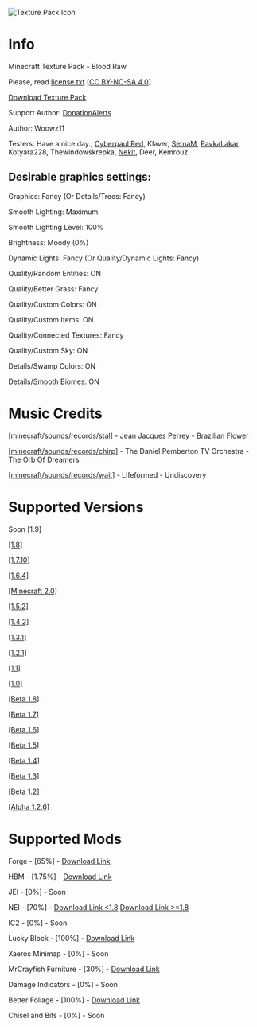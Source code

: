 ![Texture Pack Icon](../main/woowz/logo.png)

# Info

Minecraft Texture Pack - Blood Raw

Please, read [license.txt](https://github.com/Woowz11/BloodRaw-Minecraft/blob/main/license.txt) [[CC BY-NC-SA 4.0](https://creativecommons.org/licenses/by-nc-sa/4.0/)]

[Download Texture Pack](https://github.com/Woowz11/BloodRaw-Minecraft/releases)

Support Author: [DonationAlerts](https://www.donationalerts.com/r/woowz11original)

Author: Woowz11

Testers: Have a nice day., [Cyberpaul Red](https://github.com/red-pr), Klaver, [SetnaM](https://github.com/youwillseelowskill), [PavkaLakar](https://github.com/PavkaLakar), Kotyara228, Thewindowskrepka, [Nekit](https://github.com/nekitplay155), Deer, Kemrouz

## Desirable graphics settings:

Graphics: Fancy (Or Details/Trees: Fancy)

Smooth Lighting: Maximum

Smooth Lighting Level: 100%

Brightness: Moody (0%)

Dynamic Lights: Fancy (Or Quality/Dynamic Lights: Fancy)

Quality/Random Entities: ON

Quality/Better Grass: Fancy

Quality/Custom Colors: ON

Quality/Custom Items: ON

Quality/Connected Textures: Fancy

Quality/Custom Sky: ON

Details/Swamp Colors: ON

Details/Smooth Biomes: ON

# Music Credits

[[minecraft/sounds/records/stal](https://github.com/Woowz11/BloodRaw-Minecraft/blob/main/assets/minecraft/sounds/records/stal.ogg)] - Jean Jacques Perrey - Brazilian Flower

[[minecraft/sounds/records/chirp](https://github.com/Woowz11/BloodRaw-Minecraft/blob/main/assets/minecraft/sounds/records/chirp.ogg)] - The Daniel Pemberton TV Orchestra - The Orb Of Dreamers

[[minecraft/sounds/records/wait](https://github.com/Woowz11/BloodRaw-Minecraft/blob/main/assets/minecraft/sounds/records/wait.ogg)] - Lifeformed - Undiscovery

# Supported Versions

Soon [1.9]

[[1.8]](https://github.com/Woowz11/BloodRaw-Minecraft/releases/tag/0.8.8)

[[1.7.10]](https://github.com/Woowz11/BloodRaw-Minecraft/releases/tag/0.6.4)

[[1.6.4]](https://github.com/Woowz11/BloodRaw-Minecraft/releases/tag/0.5.6)

[[Minecraft 2.0]](https://github.com/Woowz11/BloodRaw-Minecraft/releases/tag/0.4.7)

[[1.5.2]](https://github.com/Woowz11/BloodRaw-Minecraft/releases/tag/0.4.6)

[[1.4.2]](https://github.com/Woowz11/BloodRaw-Minecraft/releases/tag/0.3.8)

[[1.3.1]](https://github.com/Woowz11/BloodRaw-Minecraft/releases/tag/0.3.3)

[[1.2.1]](https://github.com/Woowz11/BloodRaw-Minecraft/releases/tag/0.3.0)

[[1.1]](https://github.com/Woowz11/BloodRaw-Minecraft/releases/tag/0.2.7)

[[1.0]](https://github.com/Woowz11/BloodRaw-Minecraft/releases/tag/0.2.6)

[[Beta 1.8]](https://github.com/Woowz11/BloodRaw-Minecraft/releases/tag/0.2.0)

[[Beta 1.7]](https://github.com/Woowz11/BloodRaw-Minecraft/releases/tag/0.1.6)

[[Beta 1.6]](https://github.com/Woowz11/BloodRaw-Minecraft/releases/tag/0.1.5)

[[Beta 1.5]](https://github.com/Woowz11/BloodRaw-Minecraft/releases/tag/0.1.4)

[[Beta 1.4]](https://github.com/Woowz11/BloodRaw-Minecraft/releases/tag/0.1.3)

[[Beta 1.3]](https://github.com/Woowz11/BloodRaw-Minecraft/releases/tag/0.1.2)

[[Beta 1.2]](https://github.com/Woowz11/BloodRaw-Minecraft/releases/tag/0.1.1)

[[Alpha 1.2.6]](https://github.com/Woowz11/BloodRaw-Minecraft/releases/tag/0.0.9)

# Supported Mods

Forge - [65%] - [Download Link](https://files.minecraftforge.net/net/minecraftforge/forge/)

HBM - [1.75%] - [Download Link](https://www.curseforge.com/minecraft/mc-mods/hbms-nuclear-tech-mod)

JEI - [0%] - Soon

NEI - [70%] - [Download Link <1.8](https://www.curseforge.com/minecraft/mc-mods/notenoughitems) [Download Link >=1.8](https://legacy.curseforge.com/minecraft/mc-mods/not-enough-items-1-8)

IC2 - [0%] - Soon

Lucky Block - [100%] - [Download Link](https://www.curseforge.com/minecraft/mc-mods/lucky-block)

Xaeros Minimap - [0%] - Soon

MrCrayfish Furniture - [30%] - [Download Link](https://www.curseforge.com/minecraft/mc-mods/mrcrayfish-furniture-mod)

Damage Indicators - [0%] - Soon

Better Foliage - [100%] - [Download Link](https://www.curseforge.com/minecraft/mc-mods/better-foliage)

Chisel and Bits - [0%] - Soon